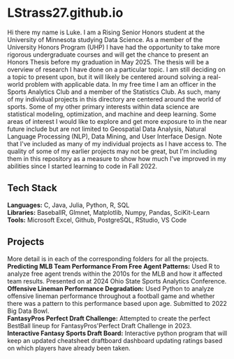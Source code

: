 # LStrass27.github.io
Hi there my name is Luke. I am a Rising Senior Honors student at the University of Minnesota studying Data Science. As a member of the University Honors Program (UHP) I have had the opportunity to take more rigorous undergraduate courses and will get the chance to present an Honors Thesis before my graduation in May 2025. The thesis will be a overview of research I have done on a particular topic. I am still deciding on a topic to present upon, but it will likely be centered around solving a real-world problem with applicable data. In my free time I am an officer in the Sports Analytics Club and a member of the Statistics Club. As such, many of my individual projects in this directory are centered around the world of sports. Some of my other primary interests within data science are statistical modeling, optimization, and machine and deep learning. Some areas of interest I would like to explore and get more exposure to in the near future include but are not limited to Geospatial Data Analysis, Natural Language Processing (NLP), Data Mining, and User Interface Design. Note that I've included as many of my individual projects as I have access to. The quality of some of my earlier projects may not be great, but I'm including them in this repository as a measure to show how much I've improved in my abilities since I started learning to code in Fall 2022.

## Tech Stack
**Languages:** C, Java, Julia, Python, R, SQL  
**Libraries:** BaseballR, Glmnet, Matplotlib, Numpy, Pandas, SciKit-Learn  
**Tools:** Microsoft Excel, Github, PostgreSQL, RStudio, VS Code

## Projects
More detail is in each of the corresponding folders for all the projects.    
**Predicting MLB Team Performance From Free Agent Patterns:** Used R to analyze free agent trends within the 2010s for the MLB and how it affected team results. Presented on at 2024 Ohio State Sports Analytics Conference.    
**Offensive Lineman Performance Degradation:** Used Python to analyze offensive lineman performance throughout a football game and whether there was a pattern to this performance based upon age. Submitted to 2022 Big Data Bowl.    
**FantasyPros Perfect Draft Challenge:** Attempted to create the perfect BestBall lineup for FantasyPros'Perfect Draft Challenge in 2023.    
**Interactive Fantasy Sports Draft Board:** Interactive python program that will keep an updated cheatsheet draftboard dashboard updating ratings based on which players have already been taken.    